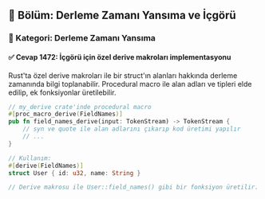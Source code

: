 ## 📘 Bölüm: Derleme Zamanı Yansıma ve İçgörü
### 🔹 Kategori: Derleme Zamanı Yansıma
#### ✅ Cevap 1472: İçgörü için özel derive makroları implementasyonu

Rust'ta özel derive makroları ile bir struct'ın alanları hakkında derleme zamanında bilgi toplanabilir. Procedural macro ile alan adları ve tipleri elde edilip, ek fonksiyonlar üretilebilir.

```rust
// my_derive crate'inde procedural macro
#[proc_macro_derive(FieldNames)]
pub fn field_names_derive(input: TokenStream) -> TokenStream {
    // syn ve quote ile alan adlarını çıkarıp kod üretimi yapılır
    // ...
}

// Kullanım:
#[derive(FieldNames)]
struct User { id: u32, name: String }

// Derive makrosu ile User::field_names() gibi bir fonksiyon üretilir.
```
